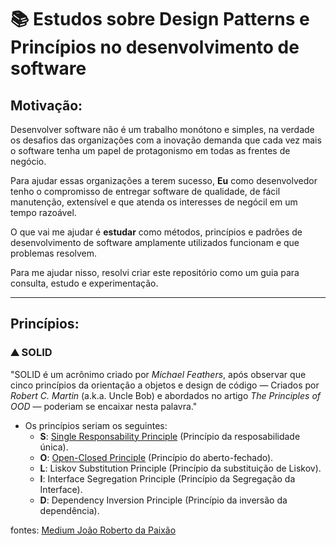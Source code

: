 # :books: Estudos sobre Design Patterns e Princípios no desenvolvimento de software

## Motivação:

Desenvolver software não é um trabalho monótono e simples, na verdade os desafios das organizações com a inovação demanda que cada vez mais o software tenha um papel de protagonismo em todas as frentes de negócio.

Para ajudar essas organizações a terem sucesso, __Eu__ como desenvolvedor tenho o compromisso de entregar software de qualidade, de fácil manutenção, extensível e que atenda os interesses de negócil em um tempo razoável.

O que vai me ajudar é __estudar__ como métodos, princípios e padrões de desenvolvimento de software amplamente utilizados funcionam e que problemas resolvem.

Para me ajudar nisso, resolvi criar este repositório como um guia para consulta, estudo e experimentação.

----

## Princípios:

### :mountain: SOLID

"SOLID é um acrônimo criado por *Michael Feathers*, após observar que cinco princípios da orientação a objetos e design de código — Criados por *Robert C. Martin* (a.k.a. Uncle Bob) e abordados no artigo *The Principles of OOD* — poderiam se encaixar nesta palavra."

- Os princípios seriam os seguintes:
    - __S__: [Single Responsability Principle](docs/principles/solid/srp/README.md) (Princípio da resposabilidade única).
    - __O__: [Open-Closed Principle](docs/principles/solid/ocp/README.md) (Princípio do aberto-fechado).
    - __L__: Liskov Substitution Principle (Princípio da substituição de Liskov).
    - __I__: Interface Segregation Principle (Princípio da Segregação da Interface).
    - __D__: Dependency Inversion Principle (Princípio da inversão da dependência).

fontes: [Medium João Roberto da Paixão](https://medium.com/desenvolvendo-com-paixao/o-que-%C3%A9-solid-o-guia-completo-para-voc%C3%AA-entender-os-5-princ%C3%ADpios-da-poo-2b937b3fc530)
